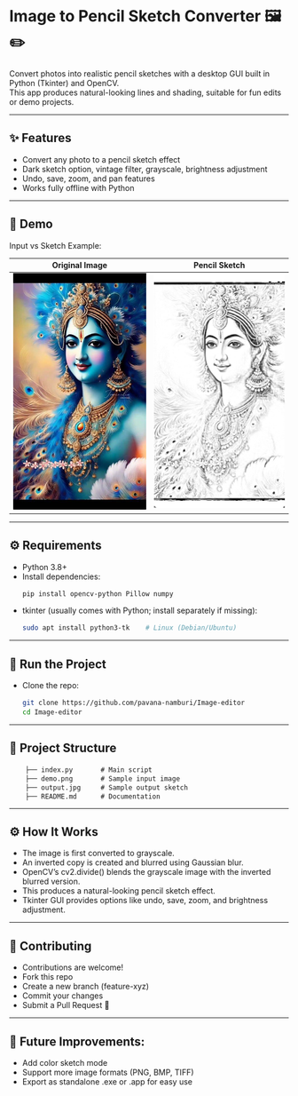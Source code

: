 # Image to Pencil Sketch Converter 🖼️✏️

Convert photos into realistic pencil sketches with a desktop GUI built in Python (Tkinter) and OpenCV.  
This app produces natural-looking lines and shading, suitable for fun edits or demo projects.

---

## ✨ Features
- Convert any photo to a pencil sketch effect  
- Dark sketch option, vintage filter, grayscale, brightness adjustment  
- Undo, save, zoom, and pan features  
- Works fully offline with Python  

---

## 📸 Demo
Input vs Sketch Example:  

| Original Image | Pencil Sketch |
|----------------|---------------|
| ![Input](demo.jpg) | ![Output](output.png) |

---

## ⚙️ Requirements
- Python 3.8+  
- Install dependencies:
  ```bash
  pip install opencv-python Pillow numpy
- tkinter (usually comes with Python; install separately if missing):
  ```bash
  sudo apt install python3-tk    # Linux (Debian/Ubuntu)

---

## 🚀 Run the Project
- Clone the repo:
    ```bash
    git clone https://github.com/pavana-namburi/Image-editor
    cd Image-editor

---

## 📂 Project Structure
        ├── index.py       # Main script
        ├── demo.png       # Sample input image
        ├── output.jpg     # Sample output sketch
        ├── README.md      # Documentation 

---

## ⚙️ How It Works
- The image is first converted to grayscale.
- An inverted copy is created and blurred using Gaussian blur.
- OpenCV’s cv2.divide() blends the grayscale image with the inverted blurred version.
- This produces a natural-looking pencil sketch effect.
- Tkinter GUI provides options like undo, save, zoom, and brightness adjustment.

---

## 🤝 Contributing
- Contributions are welcome!
- Fork this repo
- Create a new branch (feature-xyz)
- Commit your changes
- Submit a Pull Request 🚀

---

## 📌 Future Improvements:
- Add color sketch mode
- Support more image formats (PNG, BMP, TIFF)
- Export as standalone .exe or .app for easy use


